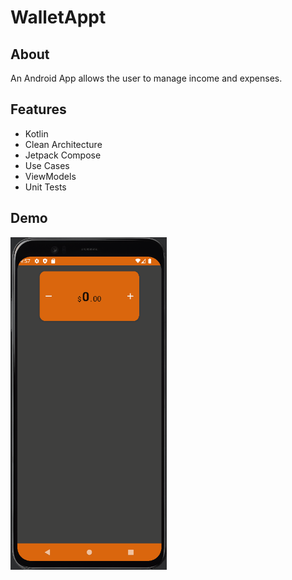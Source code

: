 # WalletAppt

## About

An Android App allows the user to manage income and expenses.

## Features
* Kotlin
* Clean Architecture
* Jetpack Compose
* Use Cases
* ViewModels
* Unit Tests

## Demo

<img src="./demo/wallet-demo.gif" width="250" />